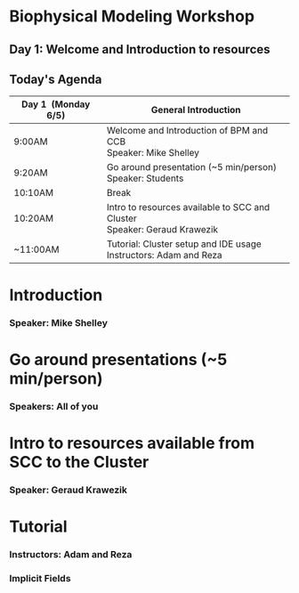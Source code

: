 # Biophysical Modeling Workshop

## Day 1: Welcome and Introduction to resources

<!-- https://github.com/flatironinstitute/aLENS

https://lamsoa729-alens.readthedocs.io/en/latest/quickstart.html -->

## Today's Agenda

| Day 1  (Monday 6/5) | General Introduction |
| --- | --- |
| 9:00AM | Welcome and Introduction of BPM and CCB <br /> Speaker: Mike Shelley|
| 9:20AM | Go around presentation (~5 min/person) <br /> Speaker: Students |
| 10:10AM | Break |
| 10:20AM | Intro to resources available to SCC and Cluster <br /> Speaker: Geraud Krawezik |
| ~11:00AM | Tutorial: Cluster setup and IDE usage <br /> Instructors: Adam and Reza |


# Introduction

### Speaker: Mike Shelley

# Go around presentations (~5 min/person)

### Speakers: All of you

# Intro to resources available from SCC to the Cluster

### Speaker: Geraud Krawezik

# Tutorial

### Instructors: Adam and Reza



### Implicit Fields

<!-- <img src="assets/physics_table.png" width="350" style="border:0;box-shadow:none"> -->

<!-- ```csv
#  t,         x,         v_x
   0.00000,   0.00000,   0.15915
   0.33333,   0.86603,  -0.07958
   0.66667,  -0.86603,  -0.07958
   1.00000,  -0.00000,   0.15915
``` -->